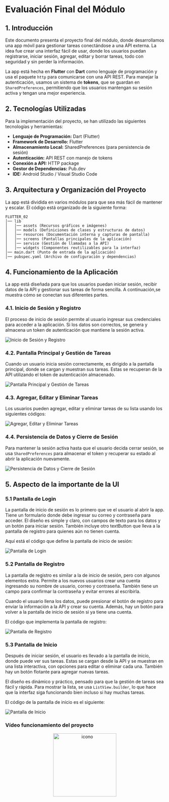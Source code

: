 # Evaluación Final del Módulo

## 1. Introducción

Este documento presenta el proyecto final del módulo, donde desarrollamos una app móvil para gestionar tareas conectándose a una API externa. La idea fue crear una interfaz fácil de usar, donde los usuarios puedan registrarse, iniciar sesión, agregar, editar y borrar tareas, todo con seguridad y sin perder la información.  

La app está hecha en **Flutter** con **Dart** como lenguaje de programación y usa el paquete `http` para comunicarse con una API REST. Para manejar la autenticación, usamos un sistema de **tokens**, que se guardan en `SharedPreferences`, permitiendo que los usuarios mantengan su sesión activa y tengan una mejor experiencia.

## 2. Tecnologías Utilizadas
Para la implementación del proyecto, se han utilizado las siguientes tecnologías y herramientas:

- **Lenguaje de Programación:** Dart (Flutter)
- **Framework de Desarrollo:** Flutter
- **Almacenamiento Local:** SharedPreferences (para persistencia de sesión)
- **Autenticación:** API REST con manejo de tokens
- **Conexión a API:** HTTP package
- **Gestor de Dependencias:** Pub.dev
- **IDE:** Android Studio / Visual Studio Code

## 3. Arquitectura y Organización del Proyecto
La app está dividida en varios módulos para que sea más fácil de mantener y escalar. El código está organizado de la siguiente forma:

```
FLUTTER_02
│── lib
│   │── assets (Recursos gráficos e imágenes)
│   │── models (Definiciones de clases y estructuras de datos)
│   │── resources (Documentación interna y capturas de pantalla)
│   │── screens (Pantallas principales de la aplicación)
│   │── service (Gestión de llamadas a la API)
│   │── widgets (Componentes reutilizables para la interfaz)
│── main.dart (Punto de entrada de la aplicación)
│── pubspec.yaml (Archivo de configuración y dependencias)
```

## 4. Funcionamiento de la Aplicación

La app está diseñada para que los usuarios puedan iniciar sesión, recibir datos de la API y gestionar sus tareas de forma sencilla. A continuación,se muestra cómo se conectan sus diferentes partes.

### 4.1. Inicio de Sesión y Registro

El proceso de inicio de sesión permite al usuario ingresar sus credenciales para acceder a la aplicación. Si los datos son correctos, se genera y almacena un token de autenticación que mantiene la sesión activa.

![Inicio de Sesión y Registro](../documentation/screenshotDocumentation/00_Inicio%20de%20Sesión%20y%20Registro.png)

### 4.2. Pantalla Principal y Gestión de Tareas

Cuando un usuario inicia sesión correctamente, es dirigido a la pantalla principal, donde se cargan y muestran sus tareas. Estas se recuperan de la API utilizando el token de autenticación almacenado.

![Pantalla Principal y Gestión de Tareas](../documentation/screenshotDocumentation/01_PantallaPpialTareas.png)

### 4.3. Agregar, Editar y Eliminar Tareas

Los usuarios pueden agregar, editar y eliminar tareas de su lista usando los siguientes códigos:

![Agregar, Editar y Eliminar Tareas](../documentation/screenshotDocumentation/02_Agregar_editar_eliminar.png)

### 4.4. Persistencia de Datos y Cierre de Sesión

Para mantener la sesión activa hasta que el usuario decida cerrar sesión, se usa `SharedPreferences` para almacenar el token y recuperar su estado al abrir la aplicación nuevamente.

![Persistencia de Datos y Cierre de Sesión](../documentation/screenshotDocumentation/03_PersistenciaDatos_cierreSesion.png)

## 5. Aspecto de la importante de la UI

### 5.1 Pantalla de Login

La pantalla de inicio de sesión es lo primero que ve el usuario al abrir la app. Tiene un formulario donde debe ingresar su correo y contraseña para acceder. El diseño es simple y claro, con campos de texto para los datos y un botón para iniciar sesión. También incluye otro textButton que lleva a la pantalla de registro para quienes aún no tienen cuenta.

Aquí está el código que define la pantalla de inicio de sesión:

![Pantalla de Login](../documentation/screenshotDocumentation/04_PantallaLogin.png)

### 5.2 Pantalla de Registro

La pantalla de registro es similar a la de inicio de sesión, pero con algunos elementos extra. Permite a los nuevos usuarios crear una cuenta ingresando su nombre de usuario, correo y contraseña. También tiene un campo para confirmar la contraseña y evitar errores al escribirla.

Cuando el usuario llena los datos, puede presionar el botón de registro para enviar la información a la API y crear su cuenta. Además, hay un botón para volver a la pantalla de inicio de sesión si ya tiene una cuenta.

El código que implementa la pantalla de registro:

![Pantalla de Registro](../documentation/screenshotDocumentation/05_PantallaRegistro.png)

### 5.3 Pantalla de Inicio

Después de iniciar sesión, el usuario es llevado a la pantalla de inicio, donde puede ver sus tareas. Estas se cargan desde la API y se muestran en una lista interactiva, con opciones para editar o eliminar cada una. También hay un botón flotante para agregar nuevas tareas.  

El diseño es dinámico y práctico, pensado para que la gestión de tareas sea fácil y rápida. Para mostrar la lista, se usa `ListView.builder`, lo que hace que la interfaz siga funcionando bien incluso si hay muchas tareas.

El código de la pantalla de inicio es el siguiente:

![Pantalla de Inicio](../documentation/screenshotDocumentation/06_PantallaIncioSesion.png)

### **Vídeo funcionamiento del proyecto**

<p align="center">
<a href="https://www.canva.com/design/DAGfv6VjqS0/QwR7pDb2zHZRVPGTzHXlVA/watch?utm_content=DAGfv6VjqS0&utm_campaign=designshare&utm_medium=link2&utm_source=uniquelinks&utlId=hac420c36b9">
<img src="../documentation/screenshotDocumentation/icono_play.png" alt="icono" width="200" height="200">
</a>
</p>
